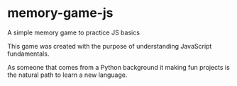 # memory-game-js

A simple memory game to practice JS basics

This game was created with the purpose of understanding JavaScript fundamentals.

As someone that comes from a Python background it making fun projects is the natural path to learn a new language.
